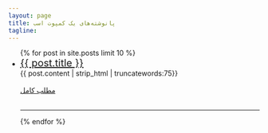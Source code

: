 ```yaml
---
layout: page
title: پانوشته‌های یک کمپوت اسب
tagline: 
---
```


<ul >
    {% for post in site.posts limit 10 %}
    <li><a href="{{ BASE_PATH }}{{ post.url }}" style="font-size:20px;">{{ post.title }}</a></li>
        {{ post.content | strip_html | truncatewords:75}}<br> <br>
            <a href="{{ post.url }}">مطلب کامل</a><br><br>
	<hr>
    {% endfor %}
</ul>
